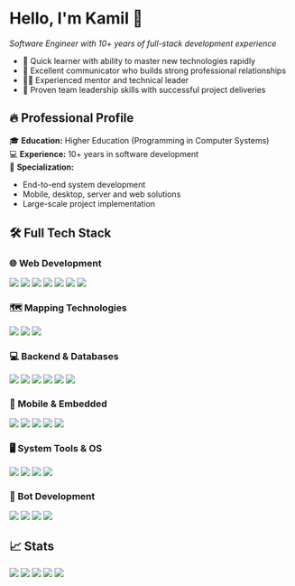 # Hello, I'm Kamil 👋  
*Software Engineer with 10+ years of full-stack development experience*
- 🚀 Quick learner with ability to master new technologies rapidly
- 💬 Excellent communicator who builds strong professional relationships
- 👨‍🏫 Experienced mentor and technical leader
- 👥 Proven team leadership skills with successful project deliveries

## 🔥 Professional Profile
🎓 **Education:** Higher Education (Programming in Computer Systems)  
💻 **Experience:** 10+ years in software development  
🔧 **Specialization:**  
- End-to-end system development  
- Mobile, desktop, server and web solutions  
- Large-scale project implementation  

## 🛠️ Full Tech Stack

### 🌐 Web Development
![](https://img.shields.io/badge/-HTML5-E34F26?logo=html5&logoColor=white)
![](https://img.shields.io/badge/-CSS3-1572B6?logo=css3&logoColor=white)
![](https://img.shields.io/badge/-JavaScript-F7DF1E?logo=javascript&logoColor=black)
![](https://img.shields.io/badge/-Bootstrap-7952B3?logo=bootstrap&logoColor=white)
![](https://img.shields.io/badge/-Flask-000000?logo=flask&logoColor=white)
![](https://img.shields.io/badge/-Nginx-009639?logo=nginx&logoColor=white)
![](https://img.shields.io/badge/-jsDelivR-EF2D5F?logo=jsdelivr&logoColor=white)

### 🗺️ Mapping Technologies
![](https://img.shields.io/badge/-OpenStreetMap-7EBC6F?logo=openstreetmap&logoColor=white)
![](https://img.shields.io/badge/-Yandex_Maps-FF3333?logo=yandex&logoColor=white)
![](https://img.shields.io/badge/-GDAL-5C3317?logo=openlayers&logoColor=white)

### 💻 Backend & Databases
![](https://img.shields.io/badge/-Python-3776AB?logo=python&logoColor=white)
![](https://img.shields.io/badge/-C%23-239120?logo=c-sharp&logoColor=white)
![](https://img.shields.io/badge/-SQLite-003B57?logo=sqlite&logoColor=white)
![](https://img.shields.io/badge/-MySQL-4479A1?logo=mysql&logoColor=white)
![](https://img.shields.io/badge/-MS_SQL-CC2927?logo=microsoft-sql-server&logoColor=white)
![](https://img.shields.io/badge/-gunicorn-499848?logo=gunicorn&logoColor=white)

### 📱 Mobile & Embedded
![](https://img.shields.io/badge/-Java-007396?logo=java&logoColor=white)
![](https://img.shields.io/badge/-Kotlin-7F52FF?logo=kotlin&logoColor=white)
![](https://img.shields.io/badge/-Android_Studio-3DDC84?logo=android-studio&logoColor=white)
![](https://img.shields.io/badge/-C++-00599C?logo=c%2B%2B&logoColor=white)
![](https://img.shields.io/badge/-Arduino-00979D?logo=arduino&logoColor=white)

### 🖥️ System Tools & OS
![](https://img.shields.io/badge/-Windows-0078D6?logo=windows&logoColor=white)
![](https://img.shields.io/badge/-Windows_Server-0078D6?logo=windows&logoColor=white)
![](https://img.shields.io/badge/-Linux-FCC624?logo=linux&logoColor=black)
![](https://img.shields.io/badge/-Arch_Linux-1793D1?logo=arch-linux&logoColor=white)

### 🤖 Bot Development
![](https://img.shields.io/badge/-Telegram_Bot_API-26A5E4?logo=telegram&logoColor=white)
![](https://img.shields.io/badge/-TLSharp-26A5E4?logo=telegram&logoColor=white)
![](https://img.shields.io/badge/-Discord_Bot_API-5865F2?logo=discord&logoColor=white)
![](https://img.shields.io/badge/-discord.py-5865F2?logo=discord&logoColor=white)

## 📈 Stats
![](https://github-profile-summary-cards.vercel.app/api/cards/profile-details?username=Naillin&theme=nord_dark)
![](https://github-profile-summary-cards.vercel.app/api/cards/most-commit-language?username=Naillin&theme=nord_dark)
![](https://github-profile-summary-cards.vercel.app/api/cards/repos-per-language?username=Naillin&theme=nord_dark)
![](https://github-profile-summary-cards.vercel.app/api/cards/stats?username=Naillin&theme=nord_dark)
![](https://github-profile-summary-cards.vercel.app/api/cards/productive-time?username=Naillin&theme=nord_dark)
<!-- ![](https://github-readme-stats.vercel.app/api?username=Naillin&include_all_commits=true&count_private=true&show_icons=true&line_height=20&title_color=2B5BBD&icon_color=1124BB&text_color=A1A1A1&bg_color=0,000000,130F40) -->

